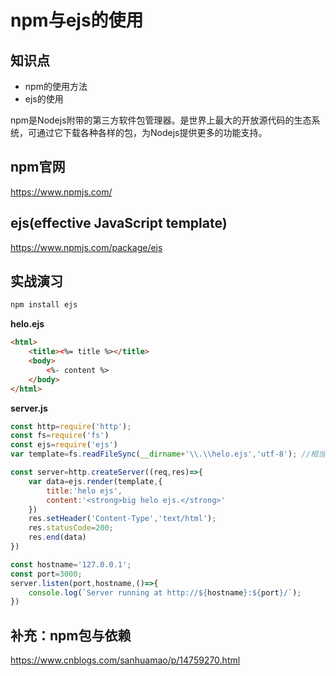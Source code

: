 npm与ejs的使用
=============

## 知识点
- npm的使用方法
- ejs的使用

npm是Nodejs附带的第三方软件包管理器。是世界上最大的开放源代码的生态系统，可通过它下载各种各样的包，为Nodejs提供更多的功能支持。

## npm官网
https://www.npmjs.com/

## ejs(effective JavaScript template)
https://www.npmjs.com/package/ejs


## 实战演习
```bash
npm install ejs
```
**helo.ejs**
```html
<html>
    <title><%= title %></title>
    <body>
        <%- content %>
    </body>
</html>
```
**server.js**
```javascript
const http=require('http');
const fs=require('fs')
const ejs=require('ejs')
var template=fs.readFileSync(__dirname+'\\.\\helo.ejs','utf-8'); //相当于./helo.ejg

const server=http.createServer((req,res)=>{
    var data=ejs.render(template,{
        title:'helo ejs',
        content:'<strong>big helo ejs.</strong>'
    })
    res.setHeader('Content-Type','text/html');
    res.statusCode=200;
    res.end(data)
})

const hostname='127.0.0.1';
const port=3000;
server.listen(port,hostname,()=>{
    console.log(`Server running at http://${hostname}:${port}/`);
})
```

## 补充：npm包与依赖
https://www.cnblogs.com/sanhuamao/p/14759270.html
